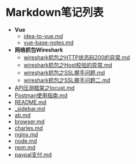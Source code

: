 # Markdown笔记列表

- **Vue**
  - [idea-to-vue.md](docs/software-engineering/01-FrontEnd-webVue/idea-to-vue.md)
  - [vue-base-notes.md](docs/software-engineering/01-FrontEnd-webVue/vue-base-notes.md)
- **网络抓包Wireshark**
  - [wireshark抓包之HTTP状态码200的异常.md](docs/software-engineering/01-FrontEnd-web网络抓包Wireshark/wireshark抓包之HTTP状态码200的异常.md)
  - [wireshark抓包之Host校验的异常.md](docs/software-engineering/01-FrontEnd-web网络抓包Wireshark/wireshark抓包之Host校验的异常.md)
  - [wireshark抓包之SSL握手问题.md](docs/software-engineering/01-FrontEnd-web网络抓包Wireshark/wireshark抓包之SSL握手问题.md)
  - [wireshark抓包之SSL握手问题二.md](docs/software-engineering/01-FrontEnd-web网络抓包Wireshark/wireshark抓包之SSL握手问题二.md)
- [API压测框架之locust.md](docs/software-engineering/01-FrontEnd-webAPI压测框架之locust.md)
- [Postman使用指南.md](docs/software-engineering/01-FrontEnd-webPostman使用指南.md)
- [README.md](docs/software-engineering/01-FrontEnd-webREADME.md)
- [_sidebar.md](docs/software-engineering/01-FrontEnd-web_sidebar.md)
- [ab.md](docs/software-engineering/01-FrontEnd-webab.md)
- [browser.md](docs/software-engineering/01-FrontEnd-webbrowser.md)
- [charles.md](docs/software-engineering/01-FrontEnd-webcharles.md)
- [nginx.md](docs/software-engineering/01-FrontEnd-webnginx.md)
- [node.md](docs/software-engineering/01-FrontEnd-webnode.md)
- [npm.md](docs/software-engineering/01-FrontEnd-webnpm.md)
- [paypal支付.md](docs/software-engineering/01-FrontEnd-webpaypal支付.md)
